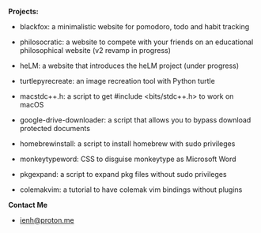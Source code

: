 **Projects:**
- blackfox: a minimalistic website for pomodoro, todo and habit tracking

- philosocratic: a website to compete with your friends on an educational philosophical website (v2 revamp in progress)

- heLM: a website that introduces the heLM project (under progress)

- turtlepyrecreate: an image recreation tool with Python turtle
  
- macstdc++.h: a script to get #include <bits/stdc++.h> to work on macOS

- google-drive-downloader: a script that allows you to bypass download protected documents

- homebrewinstall: a script to install homebrew with sudo privileges

- monkeytypeword: CSS to disguise monkeytype as Microsoft Word

- pkgexpand: a script to expand pkg files without sudo privileges

- colemakvim: a tutorial to have colemak vim bindings without plugins

**Contact Me**
- ienh@proton.me
